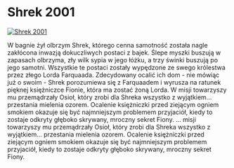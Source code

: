 Shrek 2001 
=============
[![Shrek 2001 ](http://vidos.pl/images/player.gif)](http://vidos.pl/shrek-2001)

 W bagnie żył olbrzym Shrek, którego cenna samotność została nagle zakłócona inwazją dokuczliwych postaci z bajek. Ślepe myszki buszują w zapasach olbrzyma, zły wilk sypia w jego łóżku, a trzy świnki buszują po jego samotni. Wszystkie te postaci zostały wypędzone ze swego królestwa przez złego Lorda Farquaada. Zdecydowany ocalić ich dom - nie mówiąc już o swoim - Shrek porozumiewa się z Farquaadem i wyrusza na ratunek pięknej księżniczce Fionie, która ma zostać żoną Lorda. W misji towarzyszy mu przemądrzały Osioł, który zrobi dla Shreka wszystko z wyjątkiem... przestania mielenia ozorem. Ocalenie księżniczki przed ziejącym ogniem smokiem okazuje się być najmniejszym problemem przyjaciół, kiedy to zostaje odkryty głęboko skrywany, mroczny sekret Fiony.   ... misji towarzyszy mu przemądrzały Osioł, który zrobi dla Shreka wszystko z wyjątkiem... przestania mielenia ozorem. Ocalenie księżniczki przed ziejącym ogniem smokiem okazuje się być najmniejszym problemem przyjaciół, kiedy to zostaje odkryty głęboko skrywany, mroczny sekret Fiony.
